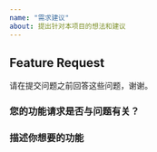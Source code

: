 ```yaml
---
name: "需求建议"
about: 提出针对本项目的想法和建议
---
```


## Feature Request

请在提交问题之前回答这些问题，谢谢。

### 您的功能请求是否与问题有关？

### 描述你想要的功能

